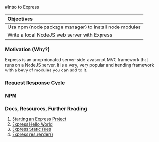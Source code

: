 #Intro to Express

| Objectives |
| :--- |
| Use npm (node package manager) to install node modules |
| Write a local NodeJS web server with Express |

### Motivation (Why?)

Express is an unopinionated server-side javascript MVC framework that runs on a NodeJS server. It is a very, very popular and trending framework with a bevy of modules you can add to it.

### Request Response Cycle



### NPM


### Docs, Resources, Further Reading

1. [Starting an Express Project](http://expressjs.com/starter/installing.html)
1. [Express Hello World](http://expressjs.com/starter/hello-world.html)
1. [Express Static Files](http://expressjs.com/starter/static-files.html)
1. [Express res.render()](http://expressjs.com/4x/api.html#res.render)
